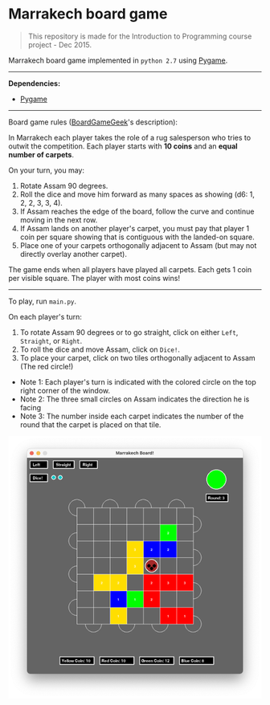 # Marrakech board game

> This repository is made for the Introduction to Programming course project - Dec 2015.

Marrakech board game implemented in `python 2.7` using [Pygame](https://www.pygame.org/news).

---

**Dependencies:**
- [Pygame](https://www.pygame.org/wiki/GettingStarted)

---

Board game rules ([BoardGameGeek](https://boardgamegeek.com/boardgame/29223/marrakech)'s description):

In Marrakech each player takes the role of a rug salesperson who tries to outwit the competition. Each player starts with **10 coins** and an **equal number of carpets**.

On your turn, you may: 
1. Rotate Assam 90 degrees. 
2. Roll the dice and move him forward as many spaces as showing (d6: 1, 2, 2, 3, 3, 4).
3. If Assam reaches the edge of the board, follow the curve and continue moving in the next row.
4. If Assam lands on another player's carpet, you must pay that player 1 coin per square showing that is contiguous with the landed-on square.
5. Place one of your carpets orthogonally adjacent to Assam (but may not directly overlay another carpet).

The game ends when all players have played all carpets. Each gets 1 coin per visible square. The player with most coins wins!

---

To play, run `main.py`.

On each player's turn:
1. To rotate Assam 90 degrees or to go straight, click on either `Left`, `Straight`, or `Right`.
2. To roll the dice and move Assam, click on `Dice!`.
3. To place your carpet, click on two tiles orthogonally adjacent to Assam (The red circle!)

- Note 1: Each player's turn is indicated with the colored circle on the top right corner of the window.
- Note 2: The three small circles on Assam indicates the direction he is facing
- Note 3: The number inside each carpet indicates the number of the round that the carpet is placed on that tile.

![Marrakech board in Pygame](/pygame-board.png)
